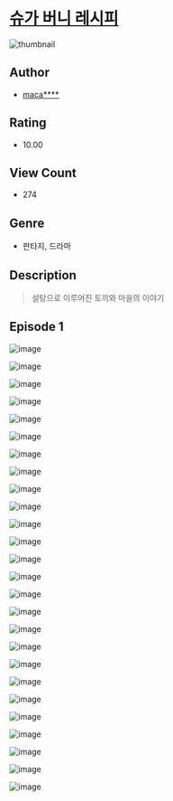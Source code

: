 # [슈가 버니 레시피](https://comic.naver.com/challenge/list?titleId=810515)
![thumbnail](https://image-comic.pstatic.net/user_contents_data/challenge_comic/2023/05/23/upload_7075496075307661109_480x623.jpeg)

## Author
- [maca****](https://comic.naver.com/artistTitle?id=366941)

## Rating
- 10.00

## View Count
- 274

## Genre
- 판타지, 드라마

## Description
> 설탕으로 이루어진 토끼와 마을의 이야기


## Episode 1
![image](https://image-comic.pstatic.net/user_contents_data/challenge_comic/2023/05/23/366941/upload_7089900797846369635.jpeg)

![image](https://image-comic.pstatic.net/user_contents_data/challenge_comic/2023/05/23/366941/upload_3558799401904517939.jpeg)

![image](https://image-comic.pstatic.net/user_contents_data/challenge_comic/2023/05/23/366941/upload_7003772757866591026.jpeg)

![image](https://image-comic.pstatic.net/user_contents_data/challenge_comic/2023/05/23/366941/upload_7018077395436910900.jpeg)

![image](https://image-comic.pstatic.net/user_contents_data/challenge_comic/2023/05/23/366941/upload_3760559771958206817.jpeg)

![image](https://image-comic.pstatic.net/user_contents_data/challenge_comic/2023/05/23/366941/upload_7233966714876604470.jpeg)

![image](https://image-comic.pstatic.net/user_contents_data/challenge_comic/2023/05/23/366941/upload_3688506598196785971.jpeg)

![image](https://image-comic.pstatic.net/user_contents_data/challenge_comic/2023/05/23/366941/upload_3990805414657941861.jpeg)

![image](https://image-comic.pstatic.net/user_contents_data/challenge_comic/2023/05/23/366941/upload_3919600835484530230.jpeg)

![image](https://image-comic.pstatic.net/user_contents_data/challenge_comic/2023/05/23/366941/upload_4062589251037193524.jpeg)

![image](https://image-comic.pstatic.net/user_contents_data/challenge_comic/2023/05/23/366941/upload_3618423744275691573.jpeg)

![image](https://image-comic.pstatic.net/user_contents_data/challenge_comic/2023/05/23/366941/upload_3486691256148715062.jpeg)

![image](https://image-comic.pstatic.net/user_contents_data/challenge_comic/2023/05/23/366941/upload_3559030302916950069.jpeg)

![image](https://image-comic.pstatic.net/user_contents_data/challenge_comic/2023/05/23/366941/upload_4121416202494358579.jpeg)

![image](https://image-comic.pstatic.net/user_contents_data/challenge_comic/2023/05/23/366941/upload_3472946221866575161.jpeg)

![image](https://image-comic.pstatic.net/user_contents_data/challenge_comic/2023/05/23/366941/upload_7365974956258517301.jpeg)

![image](https://image-comic.pstatic.net/user_contents_data/challenge_comic/2023/05/23/366941/upload_7075773374767849781.jpeg)

![image](https://image-comic.pstatic.net/user_contents_data/challenge_comic/2023/05/23/366941/upload_7233407046294909282.jpeg)

![image](https://image-comic.pstatic.net/user_contents_data/challenge_comic/2023/05/23/366941/upload_3761684598092937011.jpeg)

![image](https://image-comic.pstatic.net/user_contents_data/challenge_comic/2023/05/23/366941/upload_7233116778667467064.jpeg)

![image](https://image-comic.pstatic.net/user_contents_data/challenge_comic/2023/05/23/366941/upload_7076901460900131121.jpeg)

![image](https://image-comic.pstatic.net/user_contents_data/challenge_comic/2023/05/23/366941/upload_7149525110854595941.jpeg)

![image](https://image-comic.pstatic.net/user_contents_data/challenge_comic/2023/05/23/366941/upload_7365972775173120313.jpeg)

![image](https://image-comic.pstatic.net/user_contents_data/challenge_comic/2023/05/23/366941/upload_7003434078106379831.jpeg)

![image](https://image-comic.pstatic.net/user_contents_data/challenge_comic/2023/05/23/366941/upload_3978198220305348144.jpeg)

![image](https://image-comic.pstatic.net/user_contents_data/challenge_comic/2023/05/23/366941/upload_7018403942675788133.jpeg)
